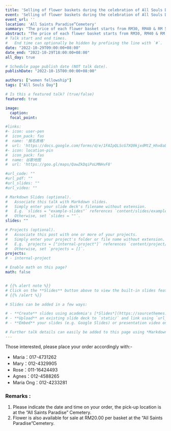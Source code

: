 ```yaml
---
title: 'Selling of flower baskets during the celebration of All Souls Day'
event: 'Selling of flower baskets during the celebration of All Souls Day'
event_url: ''
location: 'All Saints Paradise”Cemetery'
summary: "The price of each flower basket starts from RM30, RM40 & RM 50. If there is a special request for color and type of flower such as roses/carnations, the price will be different."
abstract: "The price of each flower basket starts from RM30, RM40 & RM 50. If there is a special request for color and type of flower such as roses/carnations, the price will be different."
# Talk start and end times.
#   End time can optionally be hidden by prefixing the line with `#`.
date: "2022-10-29T09:00:00+08:00"
date_end: "2022-10-29T18:00:00+08:00"
all_day: true

# Schedule page publish date (NOT talk date).
publishDate: "2022-10-15T00:00:00+08:00"

authors: ["women fellowship"]
tags: ["All Souls Day"]

# Is this a featured talk? (true/false)
featured: true

image:
  caption:
  focal_point:

#links:
#- icon: user-pen
#  icon_pack: fas
#  name: '报名表格'
#  url: 'https://docs.google.com/forms/d/e/1FAIpQLScG7XQ0kjxdMtZ_Hhx8aLOL76ZavANeI77Maj7seoQXQFHsEQ/viewform'
#- icon: location-pin
#  icon_pack: fas
#  name: 谷歌地图
#  url: 'https://goo.gl/maps/QawZkDqiPoLMNHvF8'

#url_code: ""
#url_pdf: ""
#url_slides: ""
#url_video: ""

# Markdown Slides (optional).
#   Associate this talk with Markdown slides.
#   Simply enter your slide deck's filename without extension.
#   E.g. `slides = "example-slides"` references `content/slides/example-slides.md`.
#   Otherwise, set `slides = ""`.
slides: ""

# Projects (optional).
#   Associate this post with one or more of your projects.
#   Simply enter your project's folder or file name without extension.
#   E.g. `projects = ["internal-project"]` references `content/project/deep-learning/index.md`.
#   Otherwise, set `projects = []`.
projects:
# - internal-project

# Enable math on this page?
math: false


# {{% alert note %}}
# Click on the **Slides** button above to view the built-in slides feature.
# {{% /alert %}}

# Slides can be added in a few ways:

# - **Create** slides using academia's [*Slides*](https://sourcethemes.com/academic/docs/managing-content/#create-slides) feature and link using `slides` parameter in the front matter of the talk file
# - **Upload** an existing slide deck to `static/` and link using `url_slides` parameter in the front matter of the talk file
# - **Embed** your slides (e.g. Google Slides) or presentation video on this page using [shortcodes](https://sourcethemes.com/academic/docs/writing-markdown-latex/).

# Further talk details can easily be added to this page using *Markdown* and $\rm \LaTeX$ math code.
---
```


Those interested, please place your order accordingly with:-
- Maria：017-4731262
- Mary：012-4329905
- Rose：011-16424493
- Agnes：012-4588265
- Maria Ong：012-4233281

### Remarks  : 
1. Please indicate the date and time on your order, the pick-up location is at the “All Saints Paradise” Cemetery.
2. Flower is also available for sale  at RM20.00 per basket at the “All Saints Paradise”Cemetery.
